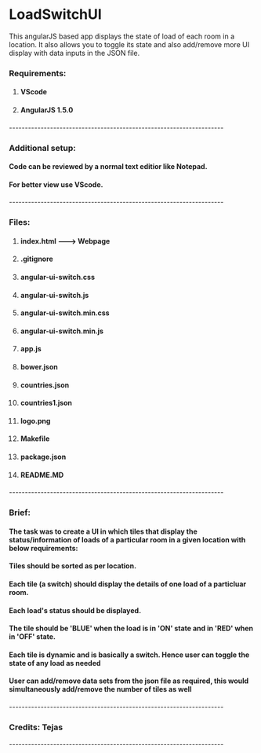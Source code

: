 # LoadSwitchUI
This angularJS based app displays the state of load of each room in a location. It also allows you to toggle its state and also add/remove more UI display with data inputs in the JSON file.
<h3>Requirements:</h3>
<ol>
  <li><h4>VScode</h4></li>
  <li><h4>AngularJS 1.5.0</h4></li>
</ol>
--------------------------------------------------------------------
<h3>Additional setup:</h3>
<h4>Code can be reviewed by a normal text editior like Notepad.</h4>
<h4>For better view use VScode.</h4>
--------------------------------------------------------------------
<h3>Files:</h3>
<ol>
<li><h4>index.html ---> Webpage</h4></li>
<li><h4>.gitignore</h4></li>
<li><h4>angular-ui-switch.css</h4></li>
<li><h4>angular-ui-switch.js</h4></li>
<li><h4>angular-ui-switch.min.css</h4></li>
<li><h4>angular-ui-switch.min.js</h4></li>
<li><h4>app.js</h4></li>
<li><h4>bower.json</h4></li>
<li><h4>countries.json</h4></li>
<li><h4>countries1.json</h4></li>
<li><h4>logo.png</h4></li>
<li><h4>Makefile</h4></li>
<li><h4>package.json</h4></li>
<li><h4>README.MD</h4></li>
</ol>
--------------------------------------------------------------------
<h3>Brief:</h3>
<h4>The task was to create a UI in which tiles that display the status/information of loads of a particular room in a given location with below requirements:</h4>
<h4>Tiles should be sorted as per location.</h4>
<h4>Each tile (a switch) should display the details of one load of a particluar room.</h4>
<h4>Each load's status should be displayed.</h4>
<h4>The tile should be 'BLUE' when the load is in 'ON' state and in 'RED' when in 'OFF' state.</h4>
<h4>Each tile is dynamic and is basically a switch. Hence user can toggle the state of any load as needed</h4>
<h4>User can add/remove data sets from the json file as required, this would simultaneously add/remove the number of tiles as well</h4>
--------------------------------------------------------------------
<h3>Credits: Tejas</h3>
--------------------------------------------------------------------

